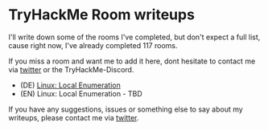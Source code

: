 # TryHackMe Room writeups

I'll write down some of the rooms I've completed, but don't expect a full list, cause right now, I've already completed 117 rooms.

If you miss a room and want me to add it here, dont hesitate to contact me via [twitter](https://twitter.com/_the_someone) or the TryHackMe-Discord.


- (DE) [Linux: Local Enumeration](https://shendayan.github.io/CTF-Writeups/TryHackMe/Linux_Local_Enumeration/DE.html)
- (EN) Linux: Local Enumeration - TBD



If you have any suggestions, issues or something else to say about my writeups, please contact me via [twitter](https://twitter.com/_the_someone).
